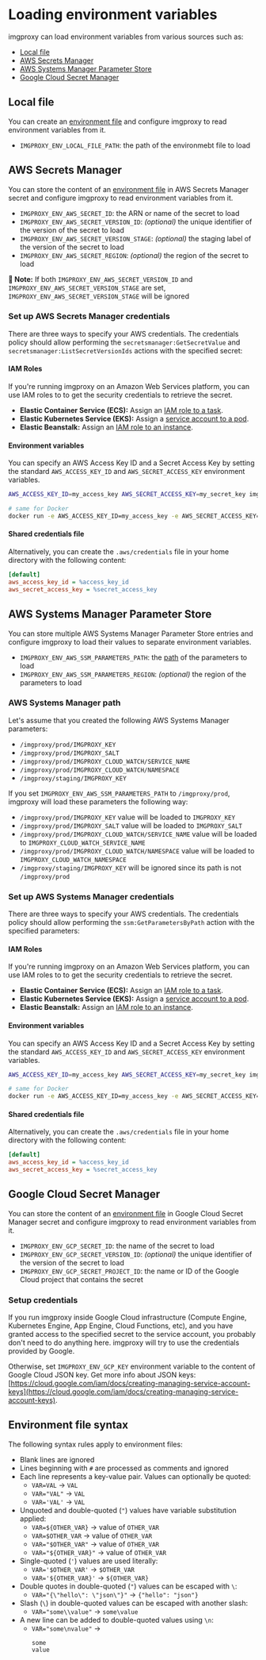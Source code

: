 # Loading environment variables

imgproxy can load environment variables from various sources such as:

* [Local file](#local-file)
* [AWS Secrets Manager](#aws-secrets-manager)
* [AWS Systems Manager Parameter Store](#aws-systems-manager-parameter-store)
* [Google Cloud Secret Manager](#google-cloud-secret-manager)

## Local file

You can create an [environment file](#environment-file-syntax) and configure imgproxy to read environment variables from it.

* `IMGPROXY_ENV_LOCAL_FILE_PATH`: the path of the environmebt file to load

## AWS Secrets Manager

You can store the content of an [environment file](#environment-file-syntax) in AWS Secrets Manager secret and configure imgproxy to read environment variables from it.

* `IMGPROXY_ENV_AWS_SECRET_ID`: the ARN or name of the secret to load
* `IMGPROXY_ENV_AWS_SECRET_VERSION_ID`: _(optional)_ the unique identifier of the version of the secret to load
* `IMGPROXY_ENV_AWS_SECRET_VERSION_STAGE`: _(optional)_ the staging label of the version of the secret to load
* `IMGPROXY_ENV_AWS_SECRET_REGION`: _(optional)_ the region of the secret to load

**📝 Note:** If both `IMGPROXY_ENV_AWS_SECRET_VERSION_ID` and `IMGPROXY_ENV_AWS_SECRET_VERSION_STAGE` are set, `IMGPROXY_ENV_AWS_SECRET_VERSION_STAGE` will be ignored

### Set up AWS Secrets Manager credentials

There are three ways to specify your AWS credentials. The credentials policy should allow performing the `secretsmanager:GetSecretValue` and `secretsmanager:ListSecretVersionIds` actions with the specified secret:

#### IAM Roles

If you're running imgproxy on an Amazon Web Services platform, you can use IAM roles to to get the security credentials to retrieve the secret.

* **Elastic Container Service (ECS):** Assign an [IAM role to a task](https://docs.aws.amazon.com/AmazonECS/latest/developerguide/task-iam-roles.html).
* **Elastic Kubernetes Service (EKS):** Assign a [service account to a pod](https://docs.aws.amazon.com/eks/latest/userguide/pod-configuration.html).
* **Elastic Beanstalk:** Assign an [IAM role to an instance](https://docs.aws.amazon.com/elasticbeanstalk/latest/dg/iam-instanceprofile.html).

#### Environment variables

You can specify an AWS Access Key ID and a Secret Access Key by setting the standard `AWS_ACCESS_KEY_ID` and `AWS_SECRET_ACCESS_KEY` environment variables.

``` bash
AWS_ACCESS_KEY_ID=my_access_key AWS_SECRET_ACCESS_KEY=my_secret_key imgproxy

# same for Docker
docker run -e AWS_ACCESS_KEY_ID=my_access_key -e AWS_SECRET_ACCESS_KEY=my_secret_key -it darthsim/imgproxy
```

#### Shared credentials file

Alternatively, you can create the `.aws/credentials` file in your home directory with the following content:

```ini
[default]
aws_access_key_id = %access_key_id
aws_secret_access_key = %secret_access_key
```

## AWS Systems Manager Parameter Store

You can store multiple AWS Systems Manager Parameter Store entries and configure imgproxy to load their values to separate environment variables.

* `IMGPROXY_ENV_AWS_SSM_PARAMETERS_PATH`: the [path](#aws-systems-manager-path) of the parameters to load
* `IMGPROXY_ENV_AWS_SSM_PARAMETERS_REGION`: _(optional)_ the region of the parameters to load

### AWS Systems Manager path

Let's assume that you created the following AWS Systems Manager parameters:

* `/imgproxy/prod/IMGPROXY_KEY`
* `/imgproxy/prod/IMGPROXY_SALT`
* `/imgproxy/prod/IMGPROXY_CLOUD_WATCH/SERVICE_NAME`
* `/imgproxy/prod/IMGPROXY_CLOUD_WATCH/NAMESPACE`
* `/imgproxy/staging/IMGPROXY_KEY`

If you set `IMGPROXY_ENV_AWS_SSM_PARAMETERS_PATH` to `/imgproxy/prod`, imgproxy will load these parameters the following way:

* `/imgproxy/prod/IMGPROXY_KEY` value will be loaded to `IMGPROXY_KEY`
* `/imgproxy/prod/IMGPROXY_SALT` value will be loaded to `IMGPROXY_SALT`
* `/imgproxy/prod/IMGPROXY_CLOUD_WATCH/SERVICE_NAME` value will be loaded to `IMGPROXY_CLOUD_WATCH_SERVICE_NAME`
* `/imgproxy/prod/IMGPROXY_CLOUD_WATCH/NAMESPACE` value will be loaded to `IMGPROXY_CLOUD_WATCH_NAMESPACE`
* `/imgproxy/staging/IMGPROXY_KEY` will be ignored since its path is not `/imgproxy/prod`

### Set up AWS Systems Manager credentials

There are three ways to specify your AWS credentials. The credentials policy should allow performing the `ssm:GetParametersByPath` action with the specified parameters:

#### IAM Roles

If you're running imgproxy on an Amazon Web Services platform, you can use IAM roles to to get the security credentials to retrieve the secret.

* **Elastic Container Service (ECS):** Assign an [IAM role to a task](https://docs.aws.amazon.com/AmazonECS/latest/developerguide/task-iam-roles.html).
* **Elastic Kubernetes Service (EKS):** Assign a [service account to a pod](https://docs.aws.amazon.com/eks/latest/userguide/pod-configuration.html).
* **Elastic Beanstalk:** Assign an [IAM role to an instance](https://docs.aws.amazon.com/elasticbeanstalk/latest/dg/iam-instanceprofile.html).

#### Environment variables

You can specify an AWS Access Key ID and a Secret Access Key by setting the standard `AWS_ACCESS_KEY_ID` and `AWS_SECRET_ACCESS_KEY` environment variables.

``` bash
AWS_ACCESS_KEY_ID=my_access_key AWS_SECRET_ACCESS_KEY=my_secret_key imgproxy

# same for Docker
docker run -e AWS_ACCESS_KEY_ID=my_access_key -e AWS_SECRET_ACCESS_KEY=my_secret_key -it darthsim/imgproxy
```

#### Shared credentials file

Alternatively, you can create the `.aws/credentials` file in your home directory with the following content:

```ini
[default]
aws_access_key_id = %access_key_id
aws_secret_access_key = %secret_access_key
```

## Google Cloud Secret Manager

You can store the content of an [environment file](#environment-file-syntax) in Google Cloud Secret Manager secret and configure imgproxy to read environment variables from it.

* `IMGPROXY_ENV_GCP_SECRET_ID`: the name of the secret to load
* `IMGPROXY_ENV_GCP_SECRET_VERSION_ID`: _(optional)_ the unique identifier of the version of the secret to load
* `IMGPROXY_ENV_GCP_SECRET_PROJECT_ID`: the name or ID of the Google Cloud project that contains the secret

### Setup credentials

If you run imgproxy inside Google Cloud infrastructure (Compute Engine, Kubernetes Engine, App Engine, Cloud Functions, etc), and you have granted access to the specified secret to the service account, you probably don't need to do anything here. imgproxy will try to use the credentials provided by Google.

Otherwise, set `IMGPROXY_ENV_GCP_KEY` environment variable to the content of Google Cloud JSON key. Get more info about JSON keys: [https://cloud.google.com/iam/docs/creating-managing-service-account-keys](https://cloud.google.com/iam/docs/creating-managing-service-account-keys).

## Environment file syntax

The following syntax rules apply to environment files:

* Blank lines are ignored
* Lines beginning with `#` are processed as comments and ignored
* Each line represents a key-value pair. Values can optionally be quoted:
  * `VAR=VAL` -> `VAL`
  * `VAR="VAL"` -> `VAL`
  * `VAR='VAL'` -> `VAL`
* Unquoted and double-quoted (`"`) values have variable substitution applied:
  * `VAR=${OTHER_VAR}` -> value of `OTHER_VAR`
  * `VAR=$OTHER_VAR` -> value of `OTHER_VAR`
  * `VAR="$OTHER_VAR"` -> value of `OTHER_VAR`
  * `VAR="${OTHER_VAR}"` -> value of `OTHER_VAR`
* Single-quoted (`'`) values are used literally:
  * `VAR='$OTHER_VAR'` -> `$OTHER_VAR`
  * `VAR='${OTHER_VAR}'` -> `${OTHER_VAR}`
* Double quotes in double-quoted (`"`) values can be escaped with `\`:
  * `VAR="{\"hello\": \"json\"}"` -> `{"hello": "json"}`
* Slash (`\`) in double-quoted values can be escaped with another slash:
  * `VAR="some\\value"` -> `some\value`
* A new line can be added to double-quoted values using `\n`:
  * `VAR="some\nvalue"` ->
    ```
    some
    value
    ```

